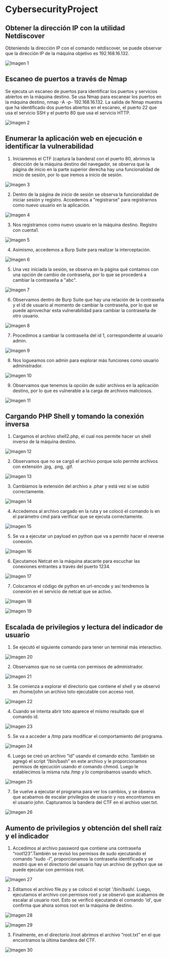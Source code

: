 # CybersecurityProject

## Obtener la dirección IP con la utilidad Netdiscover
Obteniendo la dirección IP con el comando netdiscover, se puede observar que la dirección IP de la máquina objetivo es 192.168.16.132.

![Imagen 1](paso%201.png)

## Escaneo de puertos a través de Nmap
Se ejecuta un escaneo de puertos para identificar los puertos y servicios abiertos en la máquina destino. Se usa Nmap para escanear los puertos en la máquina destino, nmap -A -p- 192.168.16.132. La salida de Nmap muestra que ha identificado dos puertos abiertos en el escaneo, el puerto 22 que usa el servicio SSH y el puerto 80 que usa el servicio HTTP.

![Imagen 2](paso%202.png)

## Enumerar la aplicación web en ejecución e identificar la vulnerabilidad
1. Iniciaremos el CTF (captura la bandera) con el puerto 80, abrimos la dirección de la máquina destino del navegador, se observa que la página de inicio en la parte superior derecha hay una funcionalidad de inicio de sesión, por lo que iremos a inicio de sesión.

![Imagen 3](figura%203.png)

2. Dentro de la página de inicio de sesión se observa la funcionalidad de iniciar sesión y registro. Accedemos a "registrarse" para registrarnos como nuevo usuario en la aplicación.

![Imagen 4](figura%204.png)

3. Nos registramos como nuevo usuario en la máquina destino. Registro con cuenta1.

![Imagen 5](figura%205.png)

4. Asimismo, accedemos a Burp Suite para realizar la interceptación.

![Imagen 6](figura%206.png)

5. Una vez iniciada la sesión, se observa en la página qué contamos con una opción de cambio de contraseña, por lo que se procederá a cambiar la contraseña a "abc".

![Imagen 7](figura%207.png)

6. Observamos dentro de Burp Suite que hay una relación de la contraseña y el id de usuario al momento de cambiar la contraseña, por lo que se puede aprovechar esta vulnerabilidad para cambiar la contraseña de otro usuario.

![Imagen 8](figura%208.png)

7. Procedimos a cambiar la contraseña del  id 1, correspondiente al usuario admin.

![Imagen 9](figura%209.png)

8. Nos logueamos con admin para explorar más funciones como usuario administrador.

![Imagen 10](figura%2010.png)

9. Observamos que tenemos la opción de subir archivos en la aplicación destino, por lo que es vulnerable a la carga de archivos maliciosos.

![Imagen 11](figura%2011.png)

## Cargando PHP Shell y tomando la conexión inversa
1. Cargamos el archivo shell2.php, el cual nos permite hacer un shell inverso de la máquina destino.

![Imagen 12](figura%2012.png)

2. Observamos que no se cargó el archivo porque solo permite archivos con extensión .jpg, .png, .gif.

![Imagen 13](figura%2013.png)

3. Cambiamos la extensión del archivo a .phar y está vez sí se subió correctamente.

![Imagen 14](figura%2014.png)

4. Accedemos al archivo cargado en la ruta y se colocó el comando ls en el parámetro cmd para verificar que se ejecuta correctamente.

![Imagen 15](figura%2015.png)

5. Se va a ejecutar un payload en python que va a permitir hacer el reverse conexión.

![Imagen 16](figura%2016.png)

6. Ejecutamos Netcat en la máquina atacante para escuchar las conexiones entrantes a través del puerto 1234.

![Imagen 17](figura%2017.png)

7. Colocamos el código de python en url-encode y así tendremos la conexión en el servicio de netcat que se activó.

![Imagen 18](figura%2018.png)

![Imagen 19](figura%2019.png)

## Escalada de privilegios y lectura del indicador de usuario
1. Se ejecutó el siguiente comando para tener un terminal más interactivo.

![Imagen 20](figura%2020.png)

2. Observamos que no se cuenta con permisos de administrador.

![Imagen 21](figura%2021.png)

3. Se comienza a explorar el directorio que contiene el shell y se observó en /home/john un archivo toto ejecutable con acceso root.

![Imagen 22](figura%2022.png)

4. Cuando se intenta abrir toto aparece el mismo resultado que el comando id.

![Imagen 23](figura%2023.png)

5. Se va a acceder a /tmp para modificar el comportamiento del programa. 

![Imagen 24](figura%2024.png)

6. Luego se creó un archivo “id” usando el comando echo.  También se agregó el script “/bin/bash” en este archivo y le proporcionamos permisos de ejecución usando el comando chmod. Luego le establecimos la misma ruta /tmp y lo comprobamos usando which.

![Imagen 25](figura%2025.png)

7. Se vuelve a ejecutar el programa para ver los cambios, y se observa que acabamos de escalar privilegios de usuario y nos encontramos en el usuario john. Capturamos la bandera del CTF en el archivo user.txt.

![Imagen 26](figura%2026.png)

## Aumento de privilegios y obtención del shell raíz y el indicador
1. Accedimos al archivo password que contiene una contraseña “root123”.También se revisó los permisos de sudo ejecutando el comando “sudo -l”, proporcionamos la contraseña identificada y se mostró que en el directorio del usuario hay un archivo de python que se puede ejecutar con permisos root.

![Imagen 27](figura%2027.png)

2. Editamos el archivo file.py y se colocó el script '/bin/bash/. Luego, ejecutamos el archivo con permisos root y se observó que acabamos de escalar al usuario root. Esto se verificó ejecutando el comando 'id', que confirma que ahora somos root en la máquina de destino.

![Imagen 28](figura%2028.png)

![Imagen 29](figura%2029.png)

3. Finalmente, en el directorio /root abrimos el archivo “root.txt” en el que encontramos la última bandera del CTF.

![Imagen 30](figura%2030.png)
